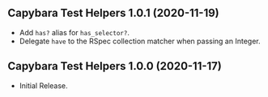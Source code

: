 ## Capybara Test Helpers 1.0.1 (2020-11-19) ##

*   Add `has?` alias for `has_selector?`.
*   Delegate `have` to the RSpec collection matcher when passing an Integer.

## Capybara Test Helpers 1.0.0 (2020-11-17) ##

*   Initial Release.
